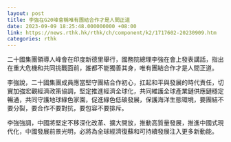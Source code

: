 ```yaml
---
layout: post
title: 李強在G20峰會稱唯有團結合作才是人間正道
date: 2023-09-09 18:25:48.000000000 +08:00
link: https://news.rthk.hk/rthk/ch/component/k2/1717602-20230909.htm
categories: rthk
---
```


二十國集團領導人峰會在印度新德里舉行，國務院總理李強在會上發表講話，指出在重大危機和共同挑戰面前，誰都不能獨善其身，唯有團結合作才是人間正道。

李強說，二十國集團成員應當堅守團結合作初心，扛起和平與發展的時代責任，切實加強宏觀經濟政策協調，堅定推進經濟全球化，共同維護全球產業鏈供應鏈穩定暢通，共同守護地球綠色家園，促進綠色低碳發展，保護海洋生態環境，要團結不要分裂，要合作不要對抗，要包容不要排斥。

李強強調，中國將堅定不移深化改革、擴大開放，推動高質量發展，推進中國式現代化，中國發展前景光明，必將為全球經濟復蘇和可持續發展注入更多新動能。
